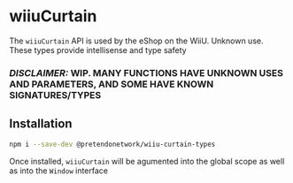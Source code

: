 # wiiuCurtain
The `wiiuCurtain` API is used by the eShop on the WiiU. Unknown use. These types provide intellisense and type safety

### _**DISCLAIMER:**_ **WIP. MANY FUNCTIONS HAVE UNKNOWN USES AND PARAMETERS, AND SOME HAVE KNOWN SIGNATURES/TYPES**

## Installation
```bash
npm i --save-dev @pretendonetwork/wiiu-curtain-types
```

Once installed, `wiiuCurtain` will be agumented into the global scope as well as into the `Window` interface